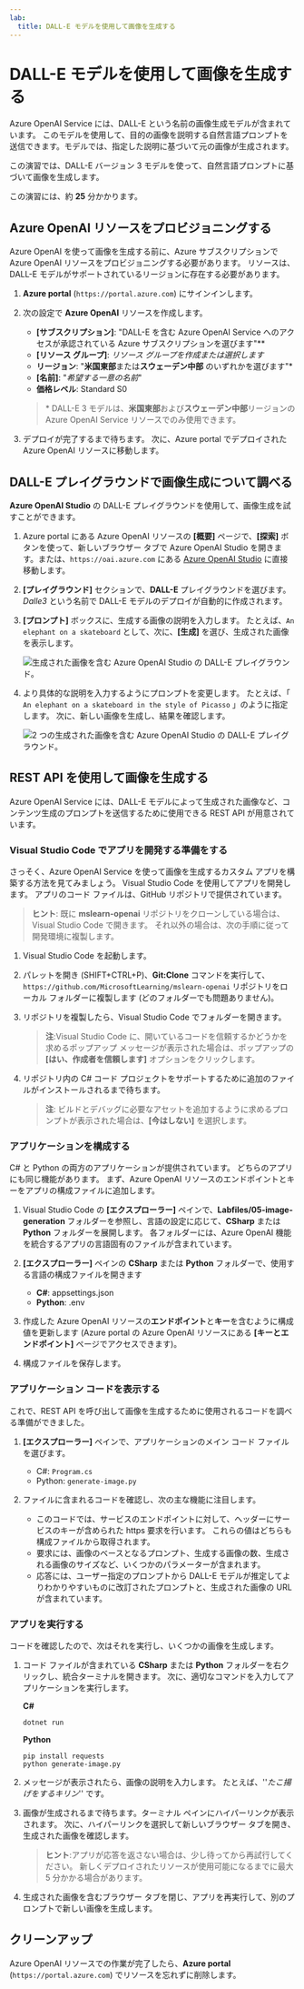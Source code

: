 ```yaml
---
lab:
  title: DALL-E モデルを使用して画像を生成する
---
```


# DALL-E モデルを使用して画像を生成する

Azure OpenAI Service には、DALL-E という名前の画像生成モデルが含まれています。 このモデルを使用して、目的の画像を説明する自然言語プロンプトを送信できます。モデルでは、指定した説明に基づいて元の画像が生成されます。

この演習では、DALL-E バージョン 3 モデルを使って、自然言語プロンプトに基づいて画像を生成します。

この演習には、約 **25** 分かかります。

## Azure OpenAI リソースをプロビジョニングする

Azure OpenAI を使って画像を生成する前に、Azure サブスクリプションで Azure OpenAI リソースをプロビジョニングする必要があります。 リソースは、DALL-E モデルがサポートされているリージョンに存在する必要があります。

1. **Azure portal** (`https://portal.azure.com`) にサインインします。
2. 次の設定で **Azure OpenAI** リソースを作成します。
    - **[サブスクリプション]**: "DALL-E を含む Azure OpenAI Service へのアクセスが承認されている Azure サブスクリプションを選びます"**
    - **[リソース グループ]**: *リソース グループを作成または選択します*
    - **リージョン**: "**米国東部**または**スウェーデン中部** のいずれかを選びます"\*
    - **[名前]**: "*希望する一意の名前*"
    - **価格レベル**: Standard S0

    > \* DALL-E 3 モデルは、**米国東部**および**スウェーデン中部**リージョンの Azure OpenAI Service リソースでのみ使用できます。

3. デプロイが完了するまで待ちます。 次に、Azure portal でデプロイされた Azure OpenAI リソースに移動します。

## DALL-E プレイグラウンドで画像生成について調べる

**Azure OpenAI Studio** の DALL-E プレイグラウンドを使用して、画像生成を試すことができます。

1. Azure portal にある Azure OpenAI リソースの **[概要]** ページで、**[探索]** ボタンを使って、新しいブラウザー タブで Azure OpenAI Studio を開きます。または、`https://oai.azure.com` にある [Azure OpenAI Studio](https://oai.azure.com) に直接移動します。
2. **[プレイグラウンド]** セクションで、**DALL-E** プレイグラウンドを選びます。 *Dalle3* という名前で DALL-E モデルのデプロイが自動的に作成されます。
3. **[プロンプト]** ボックスに、生成する画像の説明を入力します。 たとえば、`An elephant on a skateboard` として、次に、**[生成]** を選び、生成された画像を表示します。

    ![生成された画像を含む Azure OpenAI Studio の DALL-E プレイグラウンド。](../media/dall-e-playground.png)

4. より具体的な説明を入力するようにプロンプトを変更します。 たとえば、「 `An elephant on a skateboard in the style of Picasso` 」のように指定します。 次に、新しい画像を生成し、結果を確認します。

    ![2 つの生成された画像を含む Azure OpenAI Studio の DALL-E プレイグラウンド。](../media/dall-e-playground-new-image.png)

## REST API を使用して画像を生成する

Azure OpenAI Service には、DALL-E モデルによって生成された画像など、コンテンツ生成のプロンプトを送信するために使用できる REST API が用意されています。

### Visual Studio Code でアプリを開発する準備をする

さっそく、Azure OpenAI Service を使って画像を生成するカスタム アプリを構築する方法を見てみましょう。 Visual Studio Code を使用してアプリを開発します。 アプリのコード ファイルは、GitHub リポジトリで提供されています。

> **ヒント**: 既に **mslearn-openai** リポジトリをクローンしている場合は、Visual Studio Code で開きます。 それ以外の場合は、次の手順に従って開発環境に複製します。

1. Visual Studio Code を起動します。
2. パレットを開き (SHIFT+CTRL+P)、**Git:Clone** コマンドを実行して、`https://github.com/MicrosoftLearning/mslearn-openai` リポジトリをローカル フォルダーに複製します (どのフォルダーでも問題ありません)。
3. リポジトリを複製したら、Visual Studio Code でフォルダーを開きます。

    > **注**:Visual Studio Code に、開いているコードを信頼するかどうかを求めるポップアップ メッセージが表示された場合は、ポップアップの **[はい、作成者を信頼します]** オプションをクリックします。

4. リポジトリ内の C# コード プロジェクトをサポートするために追加のファイルがインストールされるまで待ちます。

    > **注**: ビルドとデバッグに必要なアセットを追加するように求めるプロンプトが表示された場合は、**[今はしない]** を選択します。

### アプリケーションを構成する

C# と Python の両方のアプリケーションが提供されています。 どちらのアプリにも同じ機能があります。 まず、Azure OpenAI リソースのエンドポイントとキーをアプリの構成ファイルに追加します。

1. Visual Studio Code の **[エクスプローラー]** ペインで、**Labfiles/05-image-generation** フォルダーを参照し、言語の設定に応じて、**CSharp** または **Python** フォルダーを展開します。 各フォルダーには、Azure OpenAI 機能を統合するアプリの言語固有のファイルが含まれています。
2. **[エクスプローラー]** ペインの **CSharp** または **Python** フォルダーで、使用する言語の構成ファイルを開きます

    - **C#**: appsettings.json
    - **Python**: .env
    
3. 作成した Azure OpenAI リソースの**エンドポイント**と**キー**を含むように構成値を更新します (Azure portal の Azure OpenAI リソースにある **[キーとエンドポイント]** ページでアクセスできます)。
4. 構成ファイルを保存します。

### アプリケーション コードを表示する

これで、REST API を呼び出して画像を生成するために使用されるコードを調べる準備ができました。

1. **[エクスプローラー]** ペインで、アプリケーションのメイン コード ファイルを選びます。

    - C#: `Program.cs`
    - Python: `generate-image.py`

2. ファイルに含まれるコードを確認し、次の主な機能に注目します。
    - このコードでは、サービスのエンドポイントに対して、ヘッダーにサービスのキーが含められた https 要求を行います。 これらの値はどちらも構成ファイルから取得されます。
    - 要求には、画像のベースとなるプロンプト、生成する画像の数、生成される画像のサイズなど、いくつかのパラメーターが含まれます。
    - 応答には、ユーザー指定のプロンプトから DALL-E モデルが推定してよりわかりやすいものに改訂されたプロンプトと、生成された画像の URL が含まれています。

### アプリを実行する

コードを確認したので、次はそれを実行し、いくつかの画像を生成します。

1. コード ファイルが含まれている **CSharp** または **Python** フォルダーを右クリックし、統合ターミナルを開きます。 次に、適切なコマンドを入力してアプリケーションを実行します。

   **C#**
   ```
   dotnet run
   ```
   
   **Python**
   ```
   pip install requests
   python generate-image.py
   ```

3. メッセージが表示されたら、画像の説明を入力します。 たとえば、''*たこ揚げをするキリン*'' です。

4. 画像が生成されるまで待ちます。ターミナル ペインにハイパーリンクが表示されます。 次に、ハイパーリンクを選択して新しいブラウザー タブを開き、生成された画像を確認します。

   > **ヒント**:アプリが応答を返さない場合は、少し待ってから再試行してください。 新しくデプロイされたリソースが使用可能になるまでに最大 5 分かかる場合があります。

5. 生成された画像を含むブラウザー タブを閉じ、アプリを再実行して、別のプロンプトで新しい画像を生成します。

## クリーンアップ

Azure OpenAI リソースでの作業が完了したら、**Azure portal** (`https://portal.azure.com`) でリソースを忘れずに削除します。
